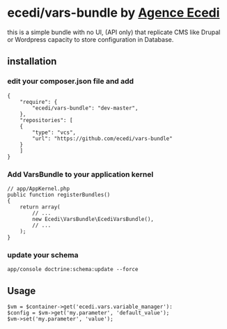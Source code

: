 # ecedi/vars-bundle by [Agence Ecedi](http://ecedi.fr)

this is a simple bundle with no UI, (API only) that replicate CMS like Drupal or Wordpress capacity to store configuration in Database.

## installation

### edit your composer.json file and add

	{
		"require": {
			"ecedi/vars-bundle": "dev-master",
		},
		"repositories": [
		{
			"type": "vcs",
			"url": "https://github.com/ecedi/vars-bundle"
		}
		]
	}

### Add VarsBundle to your application kernel

	// app/AppKernel.php
	public function registerBundles()
	{
		return array(
			// ...
			new Ecedi\VarsBundle\EcediVarsBundle(),
			// ...
		);
	}

### update your schema

	app/console doctrine:schema:update --force


## Usage


	$vm = $container->get('ecedi.vars.variable_manager'):
	$config = $vm->get('my.parameter', 'default_value');
	$vm->set('my.parameter', 'value');
